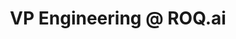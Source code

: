 ---
draft: false
name: "Praveen Koka"
title: "VP Engineering @ ROQ.ai"
socialUrl: "https://www.linkedin.com/in/praveenkoka"
companyUrl: "https://www.roq.ai/"
quote: "Fantastic community with actionable insights."
avatar: {
    src: "src/content/team/avatars/praveen.jpg",
    alt: "Praveen"
}
publishDate: "2022-11-09 15:39"
---